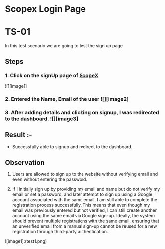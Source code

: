 # Scopex Login Page 

# TS-01

In this test scenario we are going to test the sign up page 

## Steps  

### 1\. Click on the signUp page of [ScopeX](https://scopex.money/signup)

![][image1]

### 2\. Entered the Name, Email of the user  ![][image2]   

### 3\. After adding details and clicking on signup, I was redirected to the dashboard.  ![][image3]

## 

## 

## 

## Result :-  

* Successfully able to signup and redirect to the dashboard.




## Observation

1. Users are allowed to sign up to the website without verifying email and even without entering the password.

2. If I initially sign up by providing my email and name but do not verify my email or set a password, and later attempt to sign up using a Google account associated with the same email, I am still able to complete the registration process successfully. This means that even though my email was previously entered but not verified, I can still create another account using the same email via Google sign-up. Ideally, the system should prevent multiple registrations with the same email, ensuring that an unverified email from a manual sign-up cannot be reused for a new registration through third-party authentication.  
   



![image1]:(test1.png)

<!-- [image2]:  -->